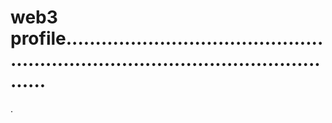 # web3 profile.......................................................................................................
.
